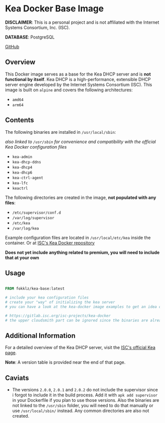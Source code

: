 # Kea Docker Base Image

**DISCLAIMER**: This is a personal project and is not affiliated with the Internet Systems Consortium, Inc. (ISC).

**DATABASE**: PostgreSQL

[GitHub](https://github.com/fokklz/kea-arm-builder)

## Overview

This Docker image serves as a base for the Kea DHCP server and is **not functional by itself**. Kea DHCP is a high-performance, extensible DHCP server engine developed by the Internet Systems Consortium (ISC). This image is built on `alpine` and covers the following architectures:
 - `amd64`
 - `arm64`
## Contents

The following binaries are installed in `/usr/local/sbin`:

*also linked to `/usr/sbin` for convenience and compatibility with the official Kea Docker configuration files*
- `kea-admin`
- `kea-dhcp-ddns`
- `kea-dhcp4`
- `kea-dhcp6`
- `kea-ctrl-agent`
- `kea-lfc`
- `keactrl`

The following directories are created in the image, **not populated with any files**:
- `/etc/supervisor/conf.d`
- `/var/log/supervisor`	
- `/etc/kea`
- `/var/log/kea`


Example configuration files are located in `/usr/local/etc/kea` inside the container. Or at [ISC's Kea Docker repository](https://gitlab.isc.org/isc-projects/kea-docker)

**Does not yet include anything related to premium, you will need to include that at your own**

## Usage

```Dockerfile

FROM fokklz/kea-base:latest

# include your kea configuration files
# create your "way" of initializing the kea server
# you can have a look at the kea-docker image examples to get an idea of how to do it 

# https://gitlab.isc.org/isc-projects/kea-docker
# the upper cloudsmith part can be ignored since the binaries are already included in the image
```

## Additional Information

For a detailed overview of the Kea DHCP server, visit the [ISC's official Kea page](https://www.isc.org/kea/).

**Note**: A version table is provided near the end of that page.

## Caviats

- The versions `2.0.0`, `2.0.1` and `2.0.2` do not include the supervisor since i forgot to include it in the build process. Add it with `apk add supervisor` in your Dockerfile if you plan to use those versions. Also the binaries are not linked to the `/usr/sbin` folder, you will need to do that manually or use `/usr/local/sbin/` instead. Any common directories are also not created.